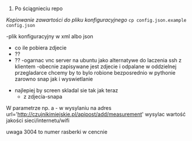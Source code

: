 1. Po ściągnieciu repo 

*Kopiowanie zawartości do pliku konfiguracyjnego*
```cp config.json.example config.json```

-plik konfiguracyjny w xml albo json 
  * co ile pobiera zdjecie
  * ??
  * ??
-ogarnac vnc server na ubuntu jako alternatywe do laczenia ssh z klientem
-obecnie zapisywane jest zdjecie i odpalane w oddzielnej przegladarce chcemy by to bylo robione bezposrednio w pythonie zarowno snap jak i wyswietlanie

- najlepiej by screen skladal sie tak jak teraz
  * z zdjecia-snapa

W parametrze np. a - w wysylaniu na adres url='http://czujnikimiejskie.pl/apipost/add/measurement' wysylac wartość jakości sieci/internetu/wifi

uwaga 3004 to numer rasberki w cencnie


